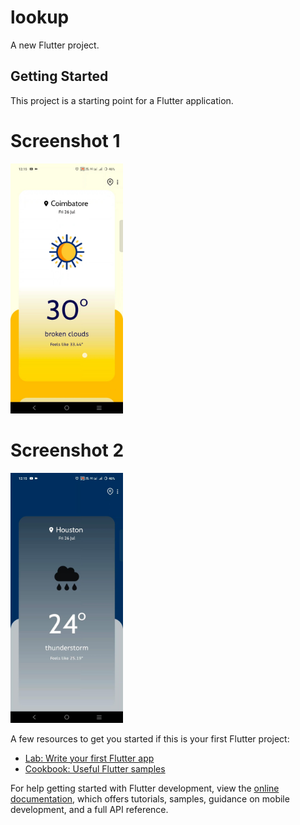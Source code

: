 # lookup

A new Flutter project.

## Getting Started

This project is a starting point for a Flutter application.
# Screenshot 1
<img src="https://github.com/HariHara-sn/weather-app/blob/master/assets/coimbatore.jpg" height="400">

# Screenshot 2
<img src="https://github.com/HariHara-sn/weather-app/blob/master/assets/chennai.jpg" height="400">

A few resources to get you started if this is your first Flutter project:

- [Lab: Write your first Flutter app](https://docs.flutter.dev/get-started/codelab)
- [Cookbook: Useful Flutter samples](https://docs.flutter.dev/cookbook)

For help getting started with Flutter development, view the
[online documentation](https://docs.flutter.dev/), which offers tutorials,
samples, guidance on mobile development, and a full API reference.
